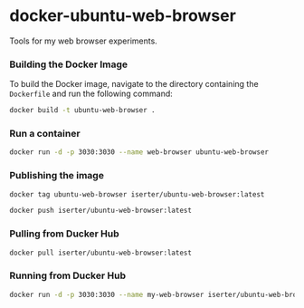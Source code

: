 # docker-ubuntu-web-browser
Tools for my web browser experiments.

### Building the Docker Image

To build the Docker image, navigate to the directory containing the `Dockerfile` and run the following command:

```sh
docker build -t ubuntu-web-browser .
```

### Run a container 
```sh
docker run -d -p 3030:3030 --name web-browser ubuntu-web-browser
```


### Publishing the image 

```sh
docker tag ubuntu-web-browser iserter/ubuntu-web-browser:latest
```

```sh 
docker push iserter/ubuntu-web-browser:latest
```


### Pulling from Ducker Hub
```sh
docker pull iserter/ubuntu-web-browser:latest
```


### Running from Ducker Hub
```sh 
docker run -d -p 3030:3030 --name my-web-browser iserter/ubuntu-web-browser:latest
```